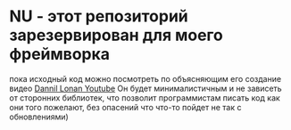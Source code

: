 # NU - этот репозиторий зарезервирован для моего фреймворка
пока исходный код можно посмотреть по объясняющим его создание видео
[Dannil Lonan Youtube](https://www.youtube.com/watch?v=QsbinJFfDc4&list=PLDmQ8h1nHMUT_MgbksATD10FVdAiChNte)
Он будет минималистичным и не зависеть от сторонних библиотек,
что позволит программистам писать код как они того пожелают,
без опасений что что-то пойдет не так с обновлениями)
